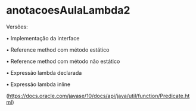 # anotacoesAulaLambda2

Versões:

• Implementação da interface

• Reference method com método estático

• Reference method com método não estático

• Expressão lambda declarada

• Expressão lambda inline

(https://docs.oracle.com/javase/10/docs/api/java/util/function/Predicate.html)
